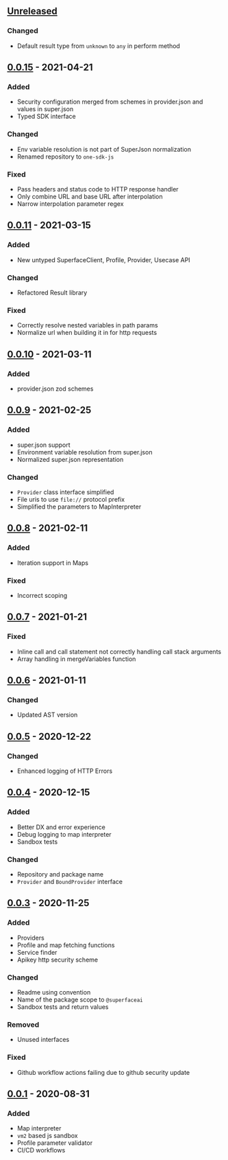 ## [Unreleased]
### Changed
* Default result type from `unknown` to `any` in perform method

## [0.0.15] - 2021-04-21

### Added
* Security configuration merged from schemes in provider.json and values in super.json
* Typed SDK interface

### Changed
* Env variable resolution is not part of SuperJson normalization
* Renamed repository to `one-sdk-js`

### Fixed
* Pass headers and status code to HTTP response handler
* Only combine URL and base URL after interpolation
* Narrow interpolation parameter regex

## [0.0.11] - 2021-03-15

### Added
* New untyped SuperfaceClient, Profile, Provider, Usecase API

### Changed
* Refactored Result library

### Fixed
* Correctly resolve nested variables in path params
* Normalize url when building it in for http requests

## [0.0.10] - 2021-03-11

### Added
* provider.json zod schemes

## [0.0.9] - 2021-02-25

### Added
* super.json support
* Environment variable resolution from super.json
* Normalized super.json representation

### Changed
* `Provider` class interface simplified
* File uris to use `file://` protocol prefix
* Simplified the parameters to MapInterpreter

## [0.0.8] - 2021-02-11

### Added
* Iteration support in Maps

### Fixed
* Incorrect scoping

## [0.0.7] - 2021-01-21

### Fixed
* Inline call and call statement not correctly handling call stack arguments
* Array handling in mergeVariables function

## [0.0.6] - 2021-01-11

### Changed
* Updated AST version

## [0.0.5] - 2020-12-22

### Changed
* Enhanced logging of HTTP Errors

## [0.0.4] - 2020-12-15

### Added
* Better DX and error experience
* Debug logging to map interpreter
* Sandbox tests

### Changed
* Repository and package name
* `Provider` and `BoundProvider` interface

## [0.0.3] - 2020-11-25

### Added
* Providers
* Profile and map fetching functions
* Service finder
* Apikey http security scheme

### Changed
* Readme using convention
* Name of the package scope to `@superfaceai`
* Sandbox tests and return values

### Removed
* Unused interfaces

### Fixed
* Github workflow actions failing due to github security update

## [0.0.1] - 2020-08-31

### Added
* Map interpreter
* `vm2` based js sandbox
* Profile parameter validator
* CI/CD workflows


[Unreleased]: https://github.com/superfaceai/one-sdk-js/compare/v0.0.15...HEAD
[0.0.15]: https://github.com/superfaceai/one-sdk-js/compare/v0.0.11...v0.0.15
[0.0.11]: https://github.com/superfaceai/one-sdk-js/compare/v0.0.10...v0.0.11
[0.0.10]: https://github.com/superfaceai/one-sdk-js/compare/v0.0.9...v0.0.10
[0.0.9]: https://github.com/superfaceai/one-sdk-js/compare/v0.0.8...v0.0.9
[0.0.8]: https://github.com/superfaceai/one-sdk-js/compare/v0.0.7...v0.0.8
[0.0.7]: https://github.com/superfaceai/one-sdk-js/compare/v0.0.6...v0.0.7
[0.0.6]: https://github.com/superfaceai/one-sdk-js/compare/v0.0.5...v0.0.6
[0.0.5]: https://github.com/superfaceai/one-sdk-js/compare/v0.0.6...v0.0.5
[0.0.4]: https://github.com/superfaceai/one-sdk-js/compare/v0.0.3...v0.0.4
[0.0.3]: https://github.com/superfaceai/one-sdk-js/compare/v0.0.1...v0.0.3
[0.0.1]: https://github.com/superfaceai/one-sdk-js/releases/tag/v0.0.1
